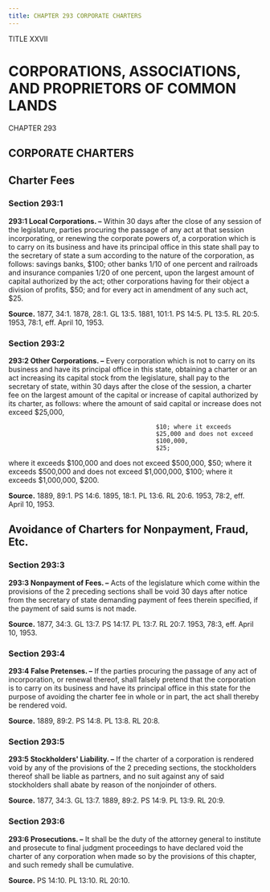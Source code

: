```yaml
---
title: CHAPTER 293 CORPORATE CHARTERS
---
```


TITLE XXVII
                                             
CORPORATIONS, ASSOCIATIONS, AND PROPRIETORS OF COMMON LANDS
===========================================================

CHAPTER 293
                                             
CORPORATE CHARTERS
------------------

Charter Fees
------------

### Section 293:1

 **293:1 Local Corporations. –** Within 30 days after the close of
any session of the legislature, parties procuring the passage of any act
at that session incorporating, or renewing the corporate powers of, a
corporation which is to carry on its business and have its principal
office in this state shall pay to the secretary of state a sum according
to the nature of the corporation, as follows: savings banks, 
                                             $100;
other banks 1/10 of one percent and railroads and insurance companies
1/20 of one percent, upon the largest amount of capital authorized by
the act; other corporations having for their object a division of
profits, 
                                             $50; and for every act in amendment of any such act, 
                                             $25.

**Source.** 1877, 34:1. 1878, 28:1. GL 13:5. 1881, 101:1. PS 14:5. PL
13:5. RL 20:5. 1953, 78:1, eff. April 10, 1953.

### Section 293:2

 **293:2 Other Corporations. –** Every corporation which is not to
carry on its business and have its principal office in this state,
obtaining a charter or an act increasing its capital stock from the
legislature, shall pay to the secretary of state, within 30 days after
the close of the session, a charter fee on the largest amount of the
capital or increase of capital authorized by its charter, as follows:
where the amount of said capital or increase does not exceed 
                                             $25,000,

                                             $10; where it exceeds 
                                             $25,000 and does not exceed 
                                             $100,000, 
                                             $25;
where it exceeds 
                                             $100,000 and does not exceed 
                                             $500,000, 
                                             $50; where it
exceeds 
                                             $500,000 and does not exceed 
                                             $1,000,000, 
                                             $100; where it
exceeds 
                                             $1,000,000, 
                                             $200.

**Source.** 1889, 89:1. PS 14:6. 1895, 18:1. PL 13:6. RL 20:6. 1953,
78:2, eff. April 10, 1953.

Avoidance of Charters for Nonpayment, Fraud, Etc.
-------------------------------------------------

### Section 293:3

 **293:3 Nonpayment of Fees. –** Acts of the legislature which come
within the provisions of the 2 preceding sections shall be void 30 days
after notice from the secretary of state demanding payment of fees
therein specified, if the payment of said sums is not made.

**Source.** 1877, 34:3. GL 13:7. PS 14:17. PL 13:7. RL 20:7. 1953, 78:3,
eff. April 10, 1953.

### Section 293:4

 **293:4 False Pretenses. –** If the parties procuring the passage of
any act of incorporation, or renewal thereof, shall falsely pretend that
the corporation is to carry on its business and have its principal
office in this state for the purpose of avoiding the charter fee in
whole or in part, the act shall thereby be rendered void.

**Source.** 1889, 89:2. PS 14:8. PL 13:8. RL 20:8.

### Section 293:5

 **293:5 Stockholders' Liability. –** If the charter of a corporation
is rendered void by any of the provisions of the 2 preceding sections,
the stockholders thereof shall be liable as partners, and no suit
against any of said stockholders shall abate by reason of the nonjoinder
of others.

**Source.** 1877, 34:3. GL 13:7. 1889, 89:2. PS 14:9. PL 13:9. RL 20:9.

### Section 293:6

 **293:6 Prosecutions. –** It shall be the duty of the attorney
general to institute and prosecute to final judgment proceedings to have
declared void the charter of any corporation when made so by the
provisions of this chapter, and such remedy shall be cumulative.

**Source.** PS 14:10. PL 13:10. RL 20:10.
